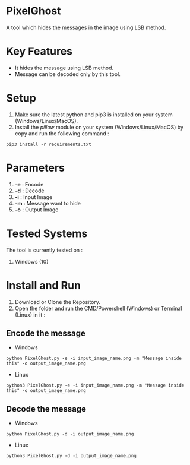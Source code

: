 # PixelGhost
A tool which hides the messages in the image using LSB method.

# Key Features
- It hides the message using LSB method.<br>
- Message can be decoded only by this tool.<br>

# Setup
1. Make sure the latest python and pip3 is installed on your system (Windows/Linux/MacOS).<br>
2. Install the <i>pillow</i> module on your system (Windows/Linux/MacOS) by copy and run the following command : <br>

```
pip3 install -r requirements.txt
```

# Parameters
1. **-e** : Encode
2. **-d** : Decode
3. **-i** : Input Image
4. **-m** : Message want to hide
5. **-o** : Output Image

# Tested Systems
The tool is currently tested on : <br>
1. Windows (10)<br>

# Install and Run
1. Download or Clone the Repository.<br>
2. Open the folder and run the CMD/Powershell (Windows) or Terminal (Linux) in it : <br>
## Encode the message
- Windows
```
python PixelGhost.py -e -i input_image_name.png -m "Message inside this" -o output_image_name.png
```
- Linux
```
python3 PixelGhost.py -e -i input_image_name.png -m "Message inside this" -o output_image_name.png
```
## Decode the message
- Windows
```
python PixelGhost.py -d -i output_image_name.png
```
- Linux
```
python3 PixelGhost.py -d -i output_image_name.png
```
